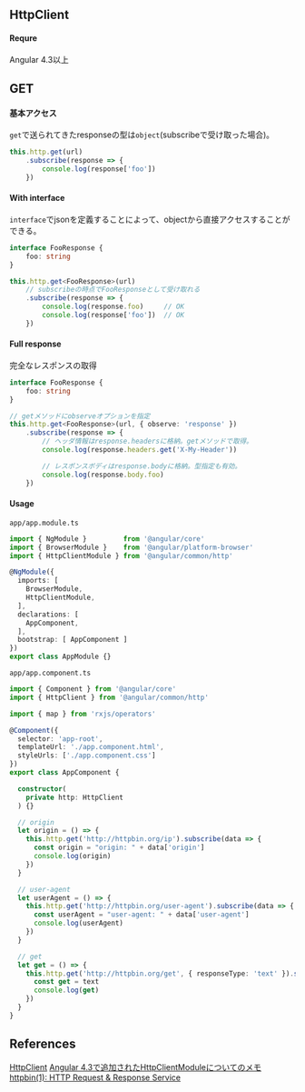 ## HttpClient

#### Requre

Angular 4.3以上

## GET

#### 基本アクセス

`get`で送られてきたresponseの型は`object`(subscribeで受け取った場合)。

```ts
this.http.get(url)
    .subscribe(response => {
        console.log(response['foo'])
    })
```

#### With interface

`interface`でjsonを定義することによって、objectから直接アクセスすることができる。

```ts
interface FooResponse {
    foo: string
}

this.http.get<FooResponse>(url)
    // subscribeの時点でFooResponseとして受け取れる
    .subscribe(response => {
        console.log(response.foo)     // OK
        console.log(response['foo'])  // OK
    })
```

#### Full response

完全なレスポンスの取得

```ts
interface FooResponse {
    foo: string
}

// getメソッドにobserveオプションを指定
this.http.get<FooResponse>(url, { observe: 'response' })
    .subscribe(response => {
        // ヘッダ情報はresponse.headersに格納。getメソッドで取得。
        console.log(response.headers.get('X-My-Header'))

        // レスポンスボディはresponse.bodyに格納。型指定も有効。
        console.log(response.body.foo)
    })
```

#### Usage

`app/app.module.ts`

```ts
import { NgModule }         from '@angular/core'
import { BrowserModule }    from '@angular/platform-browser'
import { HttpClientModule } from '@angular/common/http'

@NgModule({
  imports: [
    BrowserModule,
    HttpClientModule,
  ],
  declarations: [
    AppComponent,
  ],
  bootstrap: [ AppComponent ]
})
export class AppModule {}
```

`app/app.component.ts`

```ts
import { Component } from '@angular/core'
import { HttpClient } from '@angular/common/http'

import { map } from 'rxjs/operators'

@Component({
  selector: 'app-root',
  templateUrl: './app.component.html',
  styleUrls: ['./app.component.css']
})
export class AppComponent {

  constructor(
    private http: HttpClient
  ) {}

  // origin
  let origin = () => {
    this.http.get('http://httpbin.org/ip').subscribe(data => {
      const origin = "origin: " + data['origin']
      console.log(origin)
    })
  }

  // user-agent
  let userAgent = () => {
    this.http.get('http://httpbin.org/user-agent').subscribe(data => {
      const userAgent = "user-agent: " + data['user-agent']
      console.log(userAgent)
    })
  }

  // get
  let get = () => {
    this.http.get('http://httpbin.org/get', { responseType: 'text' }).subscribe(text => {
      const get = text
      console.log(get)
    })
  }
}
```

## References

[HttpClient](https://angular.io/guide/http)
[Angular 4.3で追加されたHttpClientModuleについてのメモ](https://qiita.com/ponday/items/1ec0e500cd801286845e)
[httpbin(1): HTTP Request & Response Service](https://nghttp2.org/httpbin/)
